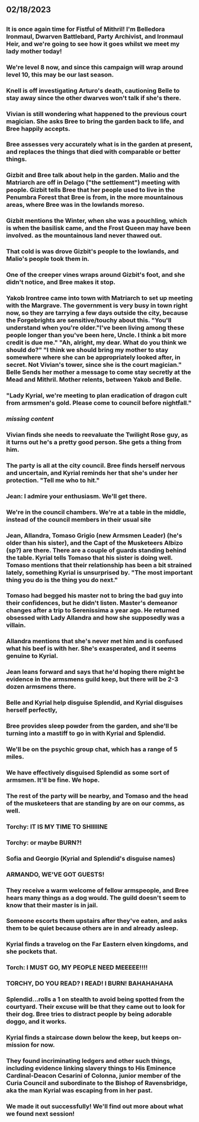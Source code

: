 ## 02/18/2023
## 
### It is once again time for Fistful of Mithril! I'm Belledora Ironmaul, Dwarven Battlebard, Party Archivist, and Ironmaul Heir, and we're going to see how it goes whilst we meet my lady mother today!
### 
### We're level 8 now, and since this campaign will wrap around level 10, this may be our last season.
### Knell is off investigating Arturo's death, cautioning Belle to stay away since the other dwarves won't talk if she's there.
### 
### Vivian is still wondering what happened to the previous court magician. She asks Bree to bring the garden back to life, and Bree happily accepts.
### 
### Bree assesses very accurately what is in the garden at present, and replaces the things that died with comparable or better things.
### Gizbit and Bree talk about help in the garden. Malio and the Matriarch are off in Delago ("the settlement") meeting with people. Gizbit tells Bree that her people used to live in the Penumbra Forest that Bree is from, in the more mountainous areas, where Bree was in the lowlands moreso. 
### 
### Gizbit mentions the Winter, when she was a pouchling, which is when the basilisk came, and the Frost Queen may have been involved. as the mountainous land never thawed out.
### 
### That cold is was drove Gizbit's people to the lowlands, and Malio's people took them in.
### 
### One of the creeper vines wraps around Gizbit's foot, and she didn't notice, and Bree makes it stop. 
### 
### Yakob Irontree came into town with Matriarch to set up meeting with the Margrave. The government is very busy in town right now, so they are tarrying a few days outside the city, because the Forgebrights are sensitive/touchy about this. "You'll understand when you're older."I've been living among these people longer than you've been here, Uncle. I think a bit more credit is due me." "Ah, alright, my dear. What do you think we should do?" "I think we should bring my mother to stay somewhere where she can be appropriately looked after, in secret. Not Vivian's tower, since she is the court magician." Belle Sends her mother a message to come stay secretly at the Mead and Mithril. Mother relents, between Yakob and Belle.
### 
### "Lady Kyrial, we're meeting to plan eradication of dragon cult from armsmen's gold. Please come to council before nightfall."
### 
### *missing content*
### 
### Vivian finds she needs to reevaluate the Twilight Rose guy, as it turns out he's a pretty good person. She gets a thing from him.
### 
### The party is all at the city council. Bree finds herself nervous and uncertain, and Kyrial reminds her that she's under her protection. "Tell me who to hit."
### 
### Jean: I admire your enthusiasm. We'll get there.
### 
### We're in the council chambers. We're at a table in the middle, instead of the council members in their usual site 
### 
### Jean, Allandra, Tomaso Grigio (new Armsmen Leader) (he's older than his sister), and the Capt of the Musketeers Albizo (sp?) are there. There are a couple of guards standing behind the table. Kyrial tells Tomaso that his sister is doing well. Tomaso mentions that their relationship has been a bit strained lately, something Kyrial is unsurprised by. "The most important thing you do is the thing you do next."
### 
### Tomaso had begged his master not to bring the bad guy into their confidences, but he didn't listen. Master's demeanor changes after a trip to Serenissima a year ago. He returned obsessed with Lady Allandra and how she supposedly was a villain.
### 
### Allandra mentions that she's never met him and is confused what his beef is with her. She's exasperated, and it seems genuine to Kyrial. 
### 
### Jean leans forward and says that he'd hoping there might be evidence in the armsmens guild keep, but there will be 2-3 dozen armsmens there. 
### 
### Belle and Kyrial help disguise Splendid, and Kyrial disguises herself perfectly,
### 
### Bree provides sleep powder from the garden, and she'll be turning into a mastiff to go in with Kyrial and Splendid.
### 
### We'll be on the psychic group chat, which has a range of 5 miles. 
### 
### We have effectively disguised Splendid as some sort of armsmen. It'll be fine. We hope.
### 
### The rest of the party will be nearby, and Tomaso and the head of the musketeers that are standing by are on our comms, as well. 
### 
### Torchy: IT IS MY TIME TO SHIIIIINE
### Torchy: or maybe BURN?!
### 
### Sofia and Georgio (Kyrial and Splendid's disguise names)
### 
### ARMANDO, WE'VE GOT GUESTS!
### 
### They receive a warm welcome of fellow armspeople, and Bree hears many things as a dog would. The guild doesn't seem to know that their master is in jail.
### 
### Someone escorts them upstairs after they've eaten, and asks them to be quiet because others are in and already asleep.
### 
### Kyrial finds a travelog on the Far Eastern elven kingdoms, and she pockets that. 
### 
### Torch: I MUST GO, MY PEOPLE NEED MEEEEE!!!!
### TORCHY, DO YOU READ? I READ! I BURN! BAHAHAHAHA
### 
### Splendid...rolls a 1 on stealth to avoid being spotted from the courtyard. Their excuse will be that they came out to look for their dog. Bree tries to distract people by being adorable doggo, and it works. 
### 
### Kyrial finds a staircase down below the keep, but keeps on-mission for now.
### 
### They found incriminating ledgers and other such things, including evidence linking slavery things to His Eminence Cardinal-Deacon Cesarini of Colonna, junior member of the Curia Council and subordinate to the Bishop of Ravensbridge, aka the man Kyrial was escaping from in her past. 
### 
### We made it out successfully! We'll find out more about what we found next session!